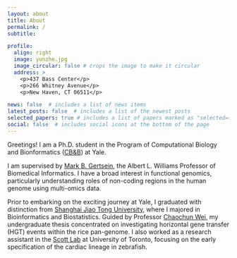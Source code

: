 ```yaml
---
layout: about
title: About
permalink: /
subtitle: 

profile:
  align: right
  image: yunzhe.jpg 
  image_circular: false # crops the image to make it circular
  address: >
    <p>437 Bass Center</p>
    <p>266 Whitney Avenue</p>
    <p>New Haven, CT 06511</p>

news: false  # includes a list of news items
latest_posts: false  # includes a list of the newest posts
selected_papers: true # includes a list of papers marked as "selected={true}"
social: false  # includes social icons at the bottom of the page
---
```


Greetings! I am a Ph.D. student in the Program of Computational Biology and Bionformatics ([CB&B](https://cbb.yale.edu/)) at Yale.

I am supervised by [Mark B. Gertsein](http://www.gersteinlab.org/), the Albert L. Williams Professor of Biomedical Informatics. I have a broad interest in functional genomics, particularly understanding roles of non-coding regions in the human genome using multi-omics data.

Prior to embarking on the exciting journey at Yale, I graduated with distinction from [Shanghai Jiao Tong University](https://en.sjtu.edu.cn/), where I majored in Bioinformatics and Biostatistics. Guided by Professor [Chaochun Wei](https://cgm.sjtu.edu.cn/), my undergraduate thesis concentrated on investigating horizontal gene transfer (HGT) events within the rice pan-genome. I also worked as a research assistant in the [Scott Lab](https://lab.research.sickkids.ca/scott/) at University of Toronto, focusing on the early specification of the cardiac lineage in zebrafish.

